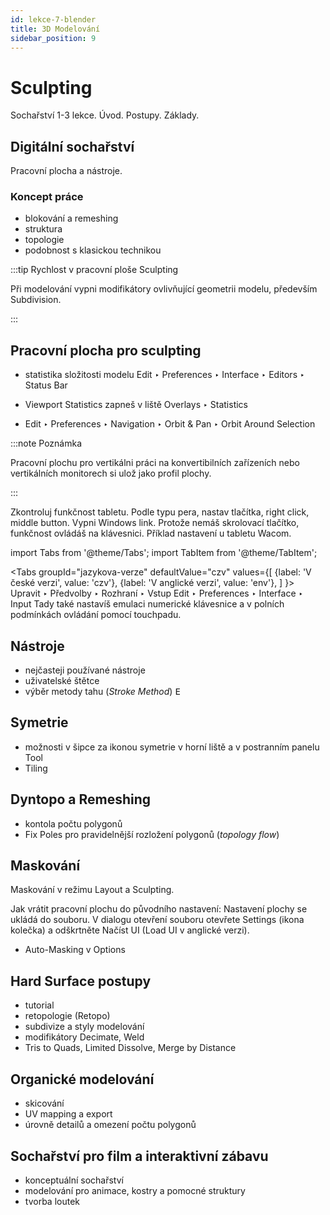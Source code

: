 ```yaml
---
id: lekce-7-blender
title: 3D Modelování
sidebar_position: 9
---
```


# Sculpting
Sochařství 1-3 lekce. Úvod. Postupy. Základy.

## Digitální sochařství
Pracovní plocha a nástroje.

### Koncept práce
- blokování a remeshing
- struktura
- topologie
- podobnost s klasickou technikou

:::tip Rychlost v pracovní ploše Sculpting

 Při modelování vypni modifikátory ovlivňující geometrii modelu, především Subdivision.

:::

## Pracovní plocha pro sculpting

- statistika složitosti modelu Edit ‣ Preferences ‣ Interface   ‣ Editors ‣ Status Bar
- Viewport Statistics zapneš v liště Overlays ‣ Statistics

- Edit ‣ Preferences ‣ Navigation ‣ Orbit & Pan ‣ Orbit Around Selection

:::note Poznámka

 Pracovní plochu pro vertikálni práci na konvertibilních zařízeních nebo vertikálních monitorech si ulož jako profil plochy.

:::

Zkontroluj funkčnost tabletu. Podle typu pera, nastav tlačítka, right click, middle button. Vypni Windows link. Protože nemáš skrolovací tlačítko, funkčnost ovládáš na klávesnici. Příklad nastavení u tabletu Wacom.

import Tabs from '@theme/Tabs';
import TabItem from '@theme/TabItem';

<Tabs
  groupId="jazykova-verze"
  defaultValue="czv"
  values={[
    {label: 'V české verzi', value: 'czv'},
    {label: 'V anglické verzi', value: 'env'},
  ]
}>
<TabItem value="czv">Upravit ‣ Předvolby ‣ Rozhraní ‣ Vstup</TabItem>
<TabItem value="env">Edit ‣ Preferences ‣ Interface ‣ Input</TabItem>
</Tabs>
Tady také nastavíš emulaci numerické klávesnice a v polních podmínkách ovládání pomocí touchpadu.

## Nástroje
- nejčasteji používané nástroje
- uživatelské štětce
- výběr metody tahu (*Stroke Method*) <kbd>E</kbd>

## Symetrie

- možnosti v šipce za ikonou symetrie v horní liště a v postranním panelu Tool
- Tiling

## Dyntopo a Remeshing

- kontola počtu polygonů
- Fix Poles pro pravidelnější rozložení polygonů (*topology flow*)

## Maskování
Maskování v režimu Layout a Sculpting.

Jak vrátit pracovní plochu do původního nastavení: Nastavení plochy se ukládá do souboru. V dialogu  otevření souboru otevřete Settings (ikona kolečka) a odškrtněte Načíst UI (Load UI v anglické verzi).

- Auto-Masking v Options

## Hard Surface postupy

- tutorial
- retopologie (Retopo)
- subdivize a styly modelování
- modifikátory Decimate, Weld
- Tris to Quads, Limited Dissolve, Merge by Distance

## Organické modelování

- skicování
- UV mapping a export
- úrovně detailů a omezení počtu polygonů

## Sochařství pro film a interaktivní zábavu

- konceptuální sochařství
- modelování pro animace, kostry a pomocné struktury
- tvorba loutek
